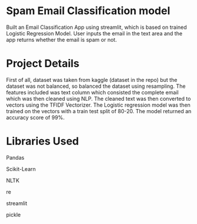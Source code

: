 # Spam Email Classification model
Built an Email Classification App using streamlit, which is based on trained Logistic Regression Model. User inputs the email in the text area and the app returns whether the email is spam or not.

# Project Details
First of all, dataset was taken from kaggle (dataset in the repo) but the dataset was not balanced, so balanced the dataset using resampling. The features included was text column which consisted the complete email which was then cleaned using NLP. The cleaned text was then converted to vectors using the TFIDF Vectorizer. The Logistic regression model was then trained on the vectors with a train test split of 80-20. The model returned an accuracy score of 99%.

# Libraries Used
Pandas

Scikit-Learn

NLTK

re

streamlit

pickle
